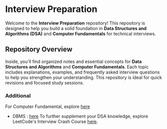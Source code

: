 # Interview Preparation

Welcome to the **Interview Preparation** repository! This repository is designed to help you build a solid foundation in **Data Structures and Algorithms (DSA)** and **Computer Fundamentals** for technical interviews.

## Repository Overview

Inside, you'll find organized notes and essential concepts for **Data Structures and Algorithms** and **Computer Fundamentals**. Each topic includes explanations, examples, and frequently asked interview questions to help you strengthen your understanding. This repository is ideal for quick revisions and focused study sessions.

### Additional 
For Computer Fundamental, explore [here](https://www.geeksforgeeks.org/prepare-cs-core-subjects-for-placements/?ref=ml_lbp)
- DBMS : [here](https://youtu.be/dl00fOOYLOM?si=ND40tynF23HQ4Yat)
To further supplement your DSA knowledge, explore LeetCode's Interview Crash Course [here](https://leetcode.com/explore/featured/card/leetcodes-interview-crash-course-data-structures-and-algorithms/).
